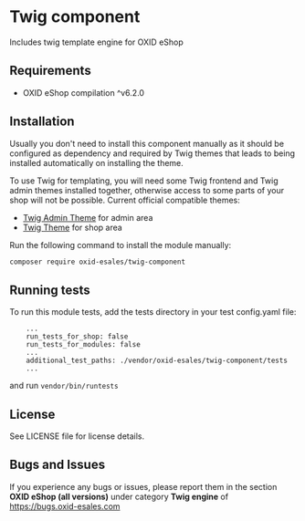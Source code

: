 # Twig component
Includes twig template engine for OXID eShop

## Requirements

* OXID eShop compilation ^v6.2.0

## Installation

Usually you don't need to install this component manually as it should be configured as dependency and required by Twig
themes that leads to being installed automatically on installing the theme.

To use Twig for templating, you will need some Twig frontend and Twig admin themes installed together, otherwise access
to some parts of your shop will not be possible. Current official compatible themes:
* [Twig Admin Theme](https://github.com/OXID-eSales/twig-admin-theme) for admin area
* [Twig Theme](https://github.com/OXID-eSales/twig-theme) for shop area

Run the following command to install the module manually:

```bash
composer require oxid-esales/twig-component
```

## Running tests

To run this module tests, add the tests directory in your test config.yaml file:

```
    ...    
    run_tests_for_shop: false
    run_tests_for_modules: false
    ...
    additional_test_paths: ./vendor/oxid-esales/twig-component/tests
    ...
```

and run ``vendor/bin/runtests``

## License

See LICENSE file for license details.

## Bugs and Issues

If you experience any bugs or issues, please report them in the section **OXID eShop (all versions)** under category **Twig engine** of https://bugs.oxid-esales.com
